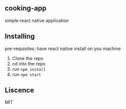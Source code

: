 ## cooking-app
simple react native application 

## Installing
pre-requisites: have react native install on you machine
1. Clone the repo
2. cd into the repo
3. run ```npm install```
4. run ```npm start```

## Liscence
MIT
